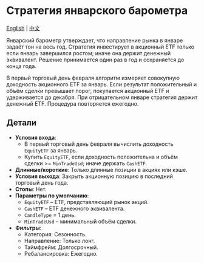 # Стратегия январского барометра
[English](README.md) | [中文](README_cn.md)

Январский барометр утверждает, что направление рынка в январе задаёт тон на весь год. Стратегия инвестирует в акционный ETF только если январь завершился ростом; иначе она держит денежный эквивалент. Решение принимается один раз в год и сохраняется до конца года.

В первый торговый день февраля алгоритм измеряет совокупную доходность акционного ETF за январь. Если результат положительный и объём сделки превышает порог, покупается акционный ETF и удерживается до декабря. При отрицательном январе стратегия держит денежный ETF. Процедура повторяется ежегодно.

## Детали

- **Условия входа**:
  - В первый торговый день февраля вычислить доходность `EquityETF` за январь.
  - Купить `EquityETF`, если доходность положительна и объём сделки >= `MinTradeUsd`; иначе держать `CashETF`.
- **Длинные/короткие**: Только длинные позиции в акциях или кэше.
- **Условия выхода**: Закрыть акционную позицию в последний торговый день года.
- **Стопы**: Нет.
- **Параметры по умолчанию**:
  - `EquityETF` – ETF, представляющий рынок акций.
  - `CashETF` – ETF денежного эквивалента.
  - `CandleType` = 1 день.
  - `MinTradeUsd` – минимальный объём сделки.
- **Фильтры**:
  - Категория: Сезонность.
  - Направление: Только лонг.
  - Таймфрейм: Долгосрочный.
  - Ребалансировка: Ежегодно.

